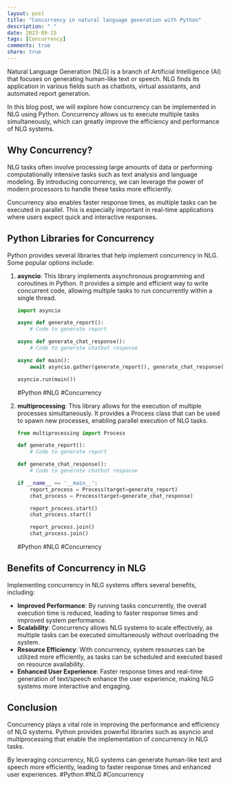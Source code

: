 ```yaml
---
layout: post
title: "Concurrency in natural language generation with Python"
description: " "
date: 2023-09-15
tags: [Concurrency]
comments: true
share: true
---
```


Natural Language Generation (NLG) is a branch of Artificial Intelligence (AI) that focuses on generating human-like text or speech. NLG finds its application in various fields such as chatbots, virtual assistants, and automated report generation.

In this blog post, we will explore how concurrency can be implemented in NLG using Python. Concurrency allows us to execute multiple tasks simultaneously, which can greatly improve the efficiency and performance of NLG systems.

## Why Concurrency?

NLG tasks often involve processing large amounts of data or performing computationally intensive tasks such as text analysis and language modeling. By introducing concurrency, we can leverage the power of modern processors to handle these tasks more efficiently.

Concurrency also enables faster response times, as multiple tasks can be executed in parallel. This is especially important in real-time applications where users expect quick and interactive responses.

## Python Libraries for Concurrency

Python provides several libraries that help implement concurrency in NLG. Some popular options include:

1. **asyncio**: This library implements asynchronous programming and coroutines in Python. It provides a simple and efficient way to write concurrent code, allowing multiple tasks to run concurrently within a single thread.

   ```python
   import asyncio

   async def generate_report():
       # Code to generate report
   
   async def generate_chat_response():
       # Code to generate chatbot response
   
   async def main():
       await asyncio.gather(generate_report(), generate_chat_response())

   asyncio.run(main())
   ```
   #Python #NLG #Concurrency

2. **multiprocessing**: This library allows for the execution of multiple processes simultaneously. It provides a Process class that can be used to spawn new processes, enabling parallel execution of NLG tasks.

   ```python
   from multiprocessing import Process

   def generate_report():
       # Code to generate report
   
   def generate_chat_response():
       # Code to generate chatbot response
   
   if __name__ == '__main__':
       report_process = Process(target=generate_report)
       chat_process = Process(target=generate_chat_response)
   
       report_process.start()
       chat_process.start()
   
       report_process.join()
       chat_process.join()
   ```
   #Python #NLG #Concurrency

## Benefits of Concurrency in NLG

Implementing concurrency in NLG systems offers several benefits, including:

- **Improved Performance**: By running tasks concurrently, the overall execution time is reduced, leading to faster response times and improved system performance.
- **Scalability**: Concurrency allows NLG systems to scale effectively, as multiple tasks can be executed simultaneously without overloading the system.
- **Resource Efficiency**: With concurrency, system resources can be utilized more efficiently, as tasks can be scheduled and executed based on resource availability.
- **Enhanced User Experience**: Faster response times and real-time generation of text/speech enhance the user experience, making NLG systems more interactive and engaging.

## Conclusion

Concurrency plays a vital role in improving the performance and efficiency of NLG systems. Python provides powerful libraries such as asyncio and multiprocessing that enable the implementation of concurrency in NLG tasks.

By leveraging concurrency, NLG systems can generate human-like text and speech more efficiently, leading to faster response times and enhanced user experiences. #Python #NLG #Concurrency